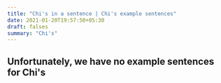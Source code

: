 ```yaml
---
title: "Chi's in a sentence | Chi's example sentences"
date: 2021-01-20T19:57:50+05:30
draft: falses
summary: "Chi's"
---
```

## Unfortunately, we have no example sentences for Chi's                 
